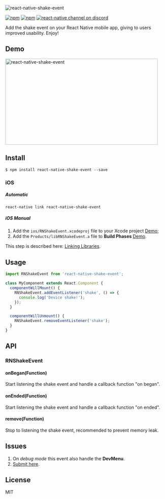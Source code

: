 ![react-native-shake-event](https://cdn.rawgit.com/jadsonlourenco/react-native-shake-event/master/media/promo.jpg)

[![npm](https://img.shields.io/npm/v/react-native-shake-event.svg)](https://www.npmjs.com/package/react-native-shake-event)
[![npm](https://img.shields.io/npm/dt/react-native-shake-event.svg)](https://www.npmjs.com/package/react-native-shake-event)
[![react-native channel on discord](https://img.shields.io/badge/discord-react--native%40reactiflux-738bd7.svg?style=flat-square)](https://discord.gg/0ZcbPKXt5bXsb3os)

Add the shake event on your React Native mobile app, giving to users improved usability. Enjoy!

## Demo

<img src="https://cdn.rawgit.com/jadsonlourenco/react-native-shake-event/master/media/demo.gif" width="480" height="270" alt="react-native-shake-event">

## Install

```shell
$ npm install react-native-shake-event --save
```

### iOS

##### Automatic

`react-native link react-native-shake-event`

##### iOS Manual

1. Add the `ios/RNShakeEvent.xcodeproj` file to your Xcode project [Demo](https://facebook.github.io/react-native/img/AddToLibraries.png);
2. Add the `Products/libRNShakeEvent.a` file to **Build Phases**  [Demo](https://facebook.github.io/react-native/img/AddToBuildPhases.png).

This step is described here: [Linking Libraries](https://facebook.github.io/react-native/docs/linking-libraries-ios.html#content).

## Usage

```js
import RNShakeEvent from 'react-native-shake-event';

class MyComponent extends React.Component {
  componentWillMount() {
    RNShakeEvent.addEventListener('shake', () => {
      console.log('Device shake!');
    });
  }

  componentWillUnmount() {
    RNShakeEvent.removeEventListener('shake');
  }
}
```

## API

### RNShakeEvent

#### onBegan(Function)

Start listening the shake event and handle a callback function "on began".

#### onEnded(Function)

Start listening the shake event and handle a callback function "on ended".

#### remove(Function)

Stop to listening the shake event, recommended to prevent memory leak.

## Issues

1. On *debug mode* this event also handle the **DevMenu**.
2. [Submit here](https://github.com/jadsonlourenco/react-native-shake-event/issues).

## License

MIT
